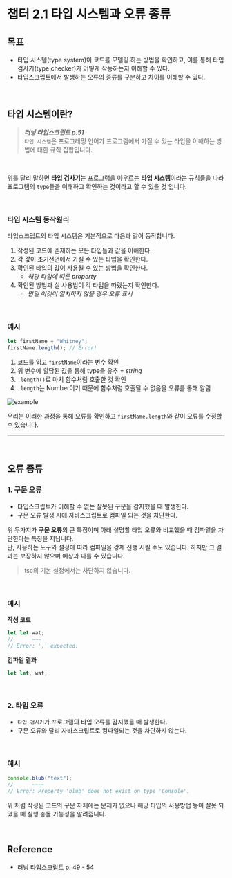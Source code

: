 # 챕터 2.1 타입 시스템과 오류 종류

## 목표

- 타입 시스템(type system)이 코드를 모델링 하는 방법을 확인하고, 이를 통해 타입 검사기(type checker)가 어떻게 작동하는지 이해할 수 있다.
- 타입스크립트에서 발생하는 오류의 종류를 구분하고 차이를 이해할 수 있다.

&nbsp;

## 타입 시스템이란?

> **_러닝 타입스크립트 p.51_**  
> `타입 시스템`은 프로그래밍 언어가 프로그램에서 가질 수 있는 타입을 이해하는 방법에 대한 규칙 집합입니다.

&nbsp;

위를 달리 말하면 **타입 검사기**는 프로그램을 아우르는 **타입 시스템**이라는 규칙들을 따라 프로그램의 `type`들을 이해하고 확인하는 것이라고 할 수 있을 것 입니다.

&nbsp;

### 타입 시스템 동작원리

타입스크립트의 타입 시스템은 기본적으로 다음과 같이 동작합니다.

1. 작성된 코드에 존재하는 모든 타입들과 값을 이해한다.
2. 각 값이 초기선언에서 가질 수 있는 타입을 확인한다.
3. 확인된 타입의 값이 사용될 수 있는 방법을 확인한다.
   - _해당 타입에 따른 property_
4. 확인된 방법과 실 사용법이 각 타입을 따랐는지 확인한다.
   - _만일 이것이 일치하지 않을 경우 오류 표시_

&nbsp;

### 예시

```typescript
let firstName = "Whitney";
firstName.length(); // Error!
```

1. 코드를 읽고 `firstName`이라는 변수 확인
2. 위 변수에 할당된 값을 통해 type을 유추 = _string_
3. `.length()`로 마치 함수처럼 호출한 것 확인
4. `.length`는 Number이기 때문에 함수처럼 호출될 수 없음을 오류를 통해 알림

![example](https://user-images.githubusercontent.com/96231175/220039987-189e93cc-7625-494b-bc47-02366e0aa155.jpg)

우리는 이러한 과정을 통해 오류를 확인하고 `firstName.length`와 같이 오류를 수정할 수 있습니다.

---

&nbsp;

## 오류 종류

### 1. 구문 오류

- 타입스크립트가 이해할 수 없는 잘못된 구문을 감지했을 때 발생한다.
- 구문 오류 발생 시에 자바스크립트로 컴파일 되는 것을 차단한다.

위 두가지가 **구문 오류**의 큰 특징이며 아래 설명할 타입 오류와 비교했을 때 컴파일을 차단한다는 특징을 지닙니다.  
단, 사용하는 도구와 설정에 따라 컴파일을 강제 진행 시킬 수도 있습니다. 하지만 그 결과는 보장하지 않으며 예상과 다를 수 있습니다.

> tsc의 기본 설정에서는 차단하지 않습니다.

&nbsp;

### 예시

**작성 코드**

```typescript
let let wat;
//      ~~~
// Error: ',' expected.
```

**컴파일 결과**

```typescript
let let, wat;
```

&nbsp;

### 2. 타입 오류

- `타입 검사기`가 프로그램의 타입 오류를 감지했을 때 발생한다.
- 구문 오류와 달리 자바스크립트로 컴파일되는 것을 차단하지 않는다.

&nbsp;

### 예시

```typescript
console.blub("text");
//      ~~~~
// Error: Property 'blub' does not exist on type 'Console'.
```

위 처럼 작성된 코드의 구문 자체에는 문제가 없으나 해당 타입의 사용방법 등이 잘못 되었을 때 실행 충돌 가능성을 알려줍니다.

&nbsp;

## Reference

- [러닝 타입스크립트](https://product.kyobobook.co.kr/detail/S000200553845) p. 49 - 54
